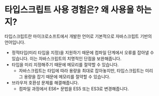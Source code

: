 # 타입스크립트 사용 경험은? 왜 사용을 하는지?

타입스크립트란 마이크로소프트에서 개발한 언어로 기본적으로 자바스크립트 기반의 언어입니다.

- 정적타입(미리 타입을 지정)을 지원하기 때문에 컴파일 단계에서 오류를 잡아낼 수 있습니다. 이는 자바스크립트의 치명적인 단점을 보완해줍니다.
- 타입을 미리 지정해주기 때문에 메모리를 절약할 수 있습니다.
  - 자바스크립트는 타입에 따라 용량을 최대로 잡아놓지만, 타입스크립트는 미리 그 용량을 잡기 때문에 메모리를 절약할 수 있습니다.
- 브라우저 호환성 문제를 해결해줍니다.
  - 컴파일 과정에서 ES6+ 문법을 ES5 또는 ES3로 변경해줍니다.
